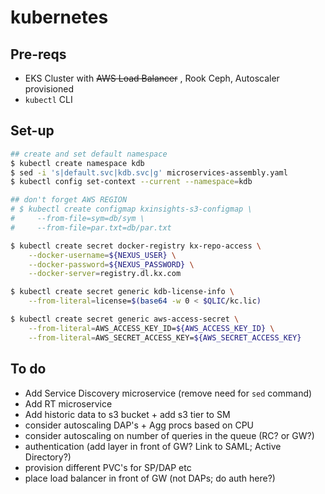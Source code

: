 # kubernetes

## Pre-reqs
* EKS Cluster with ~~AWS Load Balancer~~ , Rook Ceph, Autoscaler provisioned
* `kubectl` CLI


## Set-up
```bash
## create and set default namespace
$ kubectl create namespace kdb
$ sed -i 's|default.svc|kdb.svc|g' microservices-assembly.yaml
$ kubectl config set-context --current --namespace=kdb
```

```bash
## don't forget AWS REGION
# $ kubectl create configmap kxinsights-s3-configmap \
#     --from-file=sym=db/sym \
#     --from-file=par.txt=db/par.txt
```

```bash
$ kubectl create secret docker-registry kx-repo-access \
    --docker-username=${NEXUS_USER} \
    --docker-password=${NEXUS_PASSWORD} \
    --docker-server=registry.dl.kx.com
```

```bash
$ kubectl create secret generic kdb-license-info \
    --from-literal=license=$(base64 -w 0 < $QLIC/kc.lic)
```

```bash
$ kubectl create secret generic aws-access-secret \
    --from-literal=AWS_ACCESS_KEY_ID=${AWS_ACCESS_KEY_ID} \
    --from-literal=AWS_SECRET_ACCESS_KEY=${AWS_SECRET_ACCESS_KEY}
```    


## To do 
* Add Service Discovery microservice (remove need for `sed` command)
* Add RT microservice
* Add historic data to s3 bucket + add s3 tier to SM
* consider autoscaling DAP's + Agg procs based on CPU
* consider autoscaling on number of queries in the queue (RC? or GW?)
* authentication (add layer in front of GW? Link to SAML; Active Directory?)
* provision different PVC's for SP/DAP etc
* place load balancer in front of GW (not DAPs; do auth here?)